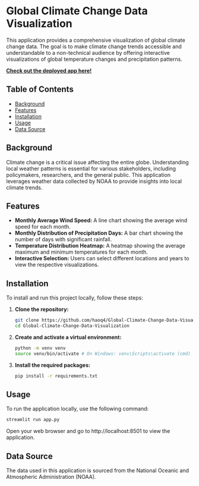 # Global Climate Change Data Visualization

This application provides a comprehensive visualization of global climate change data. The goal is to make climate change trends accessible and understandable to a non-technical audience by offering interactive visualizations of global temperature changes and precipitation patterns.

**[Check out the deployed app here!](https://global-climate-change-data-visualization-6vnoaqpfmwz87umw9iryn.streamlit.app/)**

## Table of Contents

- [Background](#background)
- [Features](#features)
- [Installation](#installation)
- [Usage](#usage)
- [Data Source](#data-source)

## Background

Climate change is a critical issue affecting the entire globe. Understanding local weather patterns is essential for various stakeholders, including policymakers, researchers, and the general public. This application leverages weather data collected by NOAA to provide insights into local climate trends.

## Features

- **Monthly Average Wind Speed:** A line chart showing the average wind speed for each month.
- **Monthly Distribution of Precipitation Days:** A bar chart showing the number of days with significant rainfall.
- **Temperature Distribution Heatmap:** A heatmap showing the average maximum and minimum temperatures for each month.
- **Interactive Selection:** Users can select different locations and years to view the respective visualizations.

## Installation

To install and run this project locally, follow these steps:

1. **Clone the repository:**
   ```sh
   git clone https://github.com/haoq4/Global-Climate-Change-Data-Visualization.git
   cd Global-Climate-Change-Data-Visualization

2. **Create and activate a virtual environment:**
   ```sh
   python -m venv venv
   source venv/bin/activate # On Windows: venv\Scripts\activate (cmd) .\venv\Scripts\Activate (PowerShell)

3. **Install the required packages:**
   ```sh
   pip install -r requirements.txt

## Usage

To run the application locally, use the following command:
   ```sh
   streamlit run app.py
   ```

Open your web browser and go to http://localhost:8501 to view the application.

## Data Source
The data used in this application is sourced from the National Oceanic and Atmospheric Administration (NOAA).
